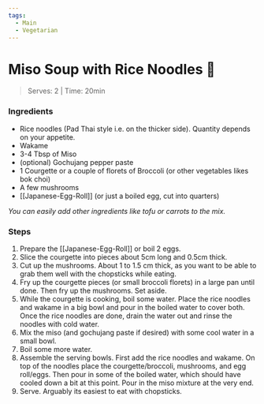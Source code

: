 ```yaml
---
tags:
  - Main
  - Vegetarian
---
```


# Miso Soup with Rice Noodles 🍜 

>Serves: 2 | Time: 20min
### Ingredients 
- Rice noodles (Pad Thai style i.e. on the thicker side). Quantity depends on your appetite.
- Wakame
- 3-4 Tbsp of Miso
- (optional) Gochujang pepper paste
- 1 Courgette or a couple of florets of Broccoli (or other vegetables likes bok choi)
- A few mushrooms
- [[Japanese-Egg-Roll]] (or just a boiled egg, cut into quarters)

*You can easily add other ingredients like tofu or carrots to the mix.*
### Steps
1. Prepare the [[Japanese-Egg-Roll]] or boil 2 eggs.
2. Slice the courgette into pieces about 5cm long and 0.5cm thick.
3. Cut up the mushrooms. About 1 to 1.5 cm thick, as you want to be able to grab them well with the chopsticks while eating. 
4. Fry up the courgette pieces (or small broccoli florets) in a large pan until done. Then fry up the mushrooms. Set aside.
5. While the courgette is cooking, boil some water. Place the rice noodles and wakame in a big bowl and pour in the boiled water to cover both. Once the rice noodles are done, drain the water out and rinse the noodles with cold water.
6. Mix the miso (and gochujang paste if desired) with some cool water in a small bowl.
7. Boil some more water.
8. Assemble the serving bowls. First add the rice noodles and wakame. On top of the noodles place the courgette/broccoli, mushrooms, and egg roll/eggs. Then pour in some of the boiled water, which should have cooled down a bit at this point. Pour in the miso mixture at the very end.
9. Serve. Arguably its easiest to eat with chopsticks.